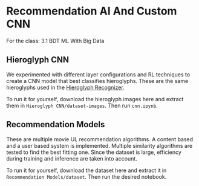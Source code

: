 # Recommendation AI And Custom CNN
For the class: 3.1 BDT ML With Big Data

## Hieroglyph CNN
We experimented with different layer configurations and RL techniques to create a CNN model that best classifies hieroglyphs. These are the same hieroglyphs used in the [Hieroglyph Recognizer](https://github.com/Emanuel-de-Jong/Saxion-Hieroglyph-Recognizer).

To run it for yourself, download the hieroglyph images here and extract them in `Hieroglyph CNN/dataset-images`. Then run `cnn.ipynb`.

## Recommendation Models
These are multiple movie UL recommendation algorithms. A content based and a user based system is implemented. Multiple similarity algorithms are tested to find the best fitting one. Since the dataset is large, efficiency during training and inference are taken into account.

To run it for yourself, download the dataset here and extract it in `Recommendation Models/dataset`. Then run the desired notebook.
